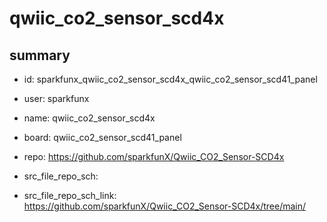 # qwiic_co2_sensor_scd4x
 
## summary 
* id: sparkfunx_qwiic_co2_sensor_scd4x_qwiic_co2_sensor_scd41_panel
* user: sparkfunx
* name: qwiic_co2_sensor_scd4x
* board: qwiic_co2_sensor_scd41_panel
* repo: https://github.com/sparkfunX/Qwiic_CO2_Sensor-SCD4x



* src_file_repo_sch: 
* src_file_repo_sch_link: https://github.com/sparkfunX/Qwiic_CO2_Sensor-SCD4x/tree/main/






